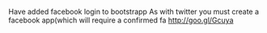 Have added facebook login to bootstrapp As with twitter you must create a facebook app(which will require a confirmed fa http://goo.gl/Gcuya